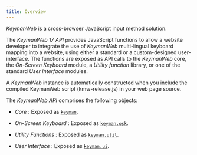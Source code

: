 ```yaml
---
title: Overview
---
```


*KeymanWeb* is a cross-browser JavaScript input method solution.

The *KeymanWeb 17 API* provides JavaScript functions to allow a website developer to integrate the use of
*KeymanWeb* multi-lingual keyboard mapping into a website, using either a standard or a custom-designed user-interface. The functions are exposed as API calls to the *KeymanWeb* core, the
*On-Screen Keyboard* module, a *Utility function* library, or one of the standard *User Interface* modules.

A *KeymanWeb* instance is automatically constructed when you include the compiled KeymanWeb script (kmw-release.js) in your web page source.

The *KeymanWeb API* comprises the following objects:

- *Core*
:   Exposed as [`keyman`](core).

- *On-Screen Keyboard*
:   Exposed as [`keyman.osk`](osk).

- *Utility Functions*
:   Exposed as [`keyman.util`](util).

- *User Interface*
:   Exposed as [`keyman.ui`](ui).
